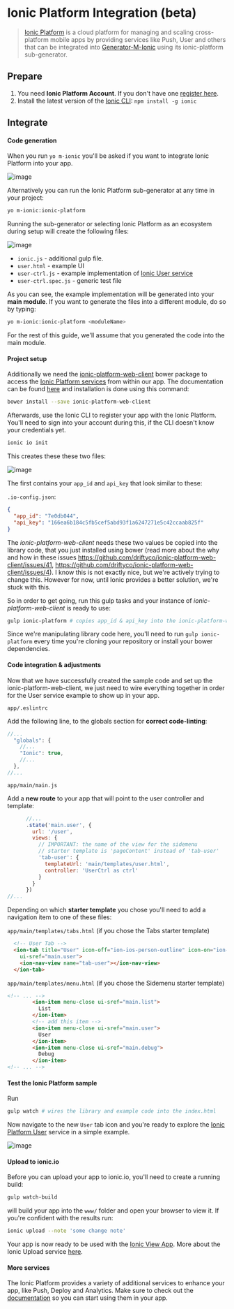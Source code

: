 # Ionic Platform Integration (beta)

> [Ionic Platform](http://ionic.io/platform) is a cloud platform for managing and scaling cross-platform mobile apps by providing services like Push, User and others that can be integrated into [Generator-M-Ionic](https://github.com/mwaylabs/generator-m-ionic) using its ionic-platform sub-generator.

## Prepare

1. You need **Ionic Platform Account**. If you don't have one [register here](https://apps.ionic.io/signup).
2. Install the latest version of the [Ionic CLI](http://ionicframework.com/docs/cli/): `npm install -g ionic`

## Integrate

#### Code generation
When you run `yo m-ionic` you'll be asked if you want to integrate Ionic Platform into your app.

![image](https://cloud.githubusercontent.com/assets/1370779/14608492/343773a8-0586-11e6-9d22-1e41288151e5.png)

Alternatively you can run the Ionic Platform sub-generator at any time in your project:
```sh
yo m-ionic:ionic-platform
```

Running the sub-generator or selecting Ionic Platform as an ecosystem during setup will create the following files:

![image](https://cloud.githubusercontent.com/assets/1370779/14608384/c96a5522-0585-11e6-829c-779b4688747b.png)

- `ionic.js` - additional gulp file.
- `user.html` - example UI
- `user-ctrl.js` - example implementation of [Ionic User service](http://docs.ionic.io/docs/user-overview)
- `user-ctrl.spec.js` - generic test file

As you can see, the example implementation will be generated into your **main module**. If you want to generate the files into a different module, do so by typing:

```sh
yo m-ionic:ionic-platform <moduleName>
```
For the rest of this guide, we'll assume that you generated the code into the main module.

#### Project setup
Additionally we need the [ionic-platform-web-client](https://github.com/driftyco/ionic-platform-web-client) bower package to access the [Ionic Platform services](http://docs.ionic.io/docs/) from within our app. The documentation can be found [here](http://docs.ionic.io/docs) and installation is done using this command:
```sh
bower install --save ionic-platform-web-client
```

Afterwards, use the Ionic CLI to register your app with the Ionic Platform. You'll need to sign into your account during this, if the CLI doesn't know your credentials yet.
```sh
ionic io init
```
This creates these these two files:

![image](https://cloud.githubusercontent.com/assets/1370779/14608842/97f99b86-0587-11e6-94d4-3fef774907a4.png)

The first contains your `app_id` and `api_key` that look similar to these:

`.io-config.json`:
```json
{
  "app_id": "7e0db044",
  "api_key": "166ea6b184c5fb5cef5abd93f1a6247271e5c42ccaab825f"
}
```

The *ionic-platform-web-client* needs these two values be copied into the library code, that you just installed using bower (read more about the why and how in these issues https://github.com/driftyco/ionic-platform-web-client/issues/41, https://github.com/driftyco/ionic-platform-web-client/issues/4). I know this is not exactly nice, but we're actively trying to change this. However for now, until Ionic provides a better solution, we're stuck with this.

So in order to get going, run this gulp tasks and your instance of *ionic-platform-web-client* is ready to use:
```sh
gulp ionic-platform # copies app_id & api_key into the ionic-platform-web-client
```
Since we're manipulating library code here, you'll need to run `gulp ionic-platform` every time you're cloning your repository or install your bower dependencies.


#### Code integration & adjustments
Now that we have successfully created the sample code and set up the ionic-platform-web-client, we just need to wire everything together in order for the User service example to show up in your app.

`app/.eslintrc`

Add the following line, to the globals section for **correct code-linting**:
```js
//...
  "globals": {
    //...
    "Ionic": true,
    //...
  },
//...
```

`app/main/main.js`

Add a **new route** to your app that will point to the user controller and template:
```js
      //...
      .state('main.user', {
        url: '/user',
        views: {
          // IMPORTANT: the name of the view for the sidemenu
          // starter template is 'pageContent' instead of 'tab-user'
          'tab-user': {
            templateUrl: 'main/templates/user.html',
            controller: 'UserCtrl as ctrl'
          }
        }
      })
//...
```

Depending on which **starter template** you chose you'll need to add a navigation item to one of these files:

`app/main/templates/tabs.html` (if you chose the Tabs starter template)

```html
  <!-- User Tab -->
  <ion-tab title="User" icon-off="ion-ios-person-outline" icon-on="ion-ios-person"
    ui-sref="main.user">
    <ion-nav-view name="tab-user"></ion-nav-view>
  </ion-tab>
```

`app/main/templates/menu.html` (if you chose the Sidemenu starter template)

```html
<!-- ... -->
        <ion-item menu-close ui-sref="main.list">
          List
        </ion-item>
        <!-- add this item -->
        <ion-item menu-close ui-sref="main.user">
          User
        </ion-item>
        <ion-item menu-close ui-sref="main.debug">
          Debug
        </ion-item>
<!-- ... -->
```

#### Test the Ionic Platform sample
Run
```sh
gulp watch # wires the library and example code into the index.html
```
Now navigate to the new `User` tab icon and you're ready to explore the [Ionic Platform User](http://docs.ionic.io/docs/user-overview) service in a simple example.

![image](https://cloud.githubusercontent.com/assets/1370779/14609829/be9cb21a-058b-11e6-9212-d573f053c348.png)


#### Upload to ionic.io
Before you can upload your app to ionic.io, you'll need to create a running build:

```sh
gulp watch-build
```
will build your app into the `www/` folder and open your browser to view it. If you're confident with the results run:

```sh
ionic upload --note 'some change note'
```

Your app is now ready to be used with the [Ionic View App](http://view.ionic.io/).
More about the Ionic Upload service [here](http://docs.ionic.io/docs/io-uploading).

#### More services
The Ionic Platform provides a variety of additional services to enhance your app, like Push, Deploy and Analytics. Make sure to check out the [documentation](http://docs.ionic.io/) so you can start using them in your app.

